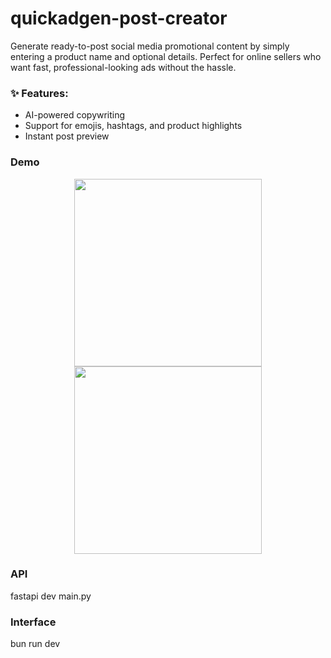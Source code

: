 # quickadgen-post-creator

Generate ready-to-post social media promotional content by simply entering a product name and optional details. Perfect for online sellers who want fast, professional-looking ads without the hassle.

### ✨ Features:
- AI-powered copywriting
- Support for emojis, hashtags, and product highlights
- Instant post preview

### Demo
<p align="center">
  <img src="https://github.com/user-attachments/assets/f9eb4f41-933c-4f97-a721-27f7dfc5044a" width="300"/>
  <img src="https://github.com/user-attachments/assets/e211d963-eb5a-4104-abf3-e13820a52993" width="300"/>
</p>

### API
fastapi dev main.py

### Interface

bun run dev
